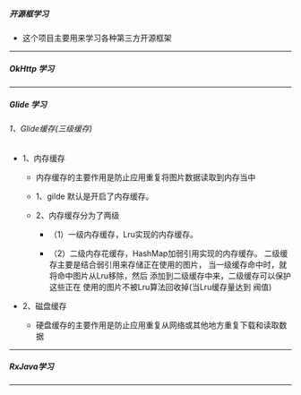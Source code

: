 ##### 开源框学习
* 这个项目主要用来学习各种第三方开源框架

---

##### OkHttp 学习

---


##### Glide 学习

###### 1、Glide缓存(三级缓存)
* 1、内存缓存
    * 内存缓存的主要作用是防止应用重复将图片数据读取到内存当中

    * 1、gilde 默认是开启了内存缓存。

    * 2、内存缓存分为了两级
        * （1）一级内存缓存，Lru实现的内存缓存。

        * （2）二级内存花缓存，HashMap加弱引用实现的内存缓存。
            二级缓存主要是结合弱引用来存储正在使用的图片，
            当一级缓存命中时，就将命中图片从Lru移除，然后
            添加到二级缓存中来，二级缓存可以保护这些正在
            使用的图片不被Lru算法回收掉(当Lru缓存量达到
            阀值)

* 2、磁盘缓存
    * 硬盘缓存的主要作用是防止应用重复从网络或其他地方重复下载和读取数据


---


##### RxJava学习

---